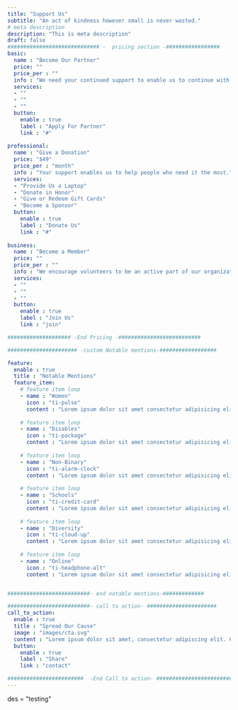 ```yaml
---
title: "Support Us"
subtitle: "An act of kindness however small is never wasted."
# meta description
description: "This is meta description"
draft: false
############################# -  pricing section -#################
basic:
  name : "Become Our Partner"
  price: ""
  price_per : ""
  info : "We need your continued support to enable us to continue with our work with the same vigour and passion."
  services:
  - ""
  - ""
  - ""
  button:
    enable : true
    label : "Apply For Partner"
    link : "#"
    
professional:
  name : "Give a Donation"
  price: "$49"
  price_per : "month"
  info : "Your support enables us to help people who need it the most."
  services:
  - "Provide Us a Laptop"
  - "Donate in Honor"
  - "Give or Redeem Gift Cards"
  - "Become a Sponsor"
  button:
    enable : true
    label : "Donate Us"
    link : "#"
    
business:
  name : "Become a Member"
  price: ""
  price_per : ""
  info : "We encourage volunteers to be an active part of our organization and share our vision and purpose."
  services:
  - ""
  - ""
  - ""
  button:
    enable : true
    label : "Join Us"
    link : "join"

#################### -End Pricing -##########################

###################### -custom Notable mentions-##################

feature:
  enable : true
  title : "Notable Mentions"
  feature_item:
    # feature item loop
    - name : "Women"
      icon : "ti-pulse"
      content : "Lorem ipsum dolor sit amet consectetur adipisicing elit quam nihil"
      
    # feature item loop
    - name : "Disables"
      icon : "ti-package"
      content : "Lorem ipsum dolor sit amet consectetur adipisicing elit quam nihil"
      
    # feature item loop
    - name : "Non-Binary"
      icon : "ti-alarm-clock"
      content : "Lorem ipsum dolor sit amet consectetur adipisicing elit quam nihil"
      
    # feature item loop
    - name : "Schools"
      icon : "ti-credit-card"
      content : "Lorem ipsum dolor sit amet consectetur adipisicing elit quam nihil"
      
    # feature item loop
    - name : "Diversity"
      icon : "ti-cloud-up"
      content : "Lorem ipsum dolor sit amet consectetur adipisicing elit quam nihil"
      
    # feature item loop
    - name : "Online"
      icon : "ti-headphone-alt"
      content : "Lorem ipsum dolor sit amet consectetur adipisicing elit quam nihil"


##########################- end notable mentions-#############

##########################- call to action- ######################
call_to_action:
  enable : true
  title : "Spread Our Cause"
  image : "images/cta.svg"
  content : "Lorem ipsum dolor sit amet, consectetur adipiscing elit. Consequat tristique eget amet, tempus eu at consecttur."
  button:
    enable : true
    label : "Share"
    link : "contact"

########################  -End Call to action- #########################    
---
```


des = "testing"